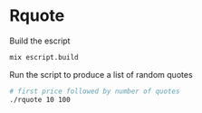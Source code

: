 Rquote
======

Build the escript

```bash
mix escript.build
```

Run the script to produce a list of random quotes

```bash
# first price followed by number of quotes
./rquote 10 100
```
